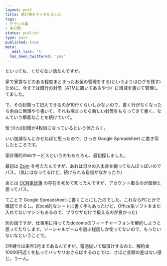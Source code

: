 ```yaml
---
layout: post
title: 家計簿をデジタル化した
tags:
- チラシの裏
- 未分類
status: publish
type: post
published: true
meta:
  _edit_last: '1'
  has_been_twittered: 'yes'
---
```

といっても、くだらない話なんですが。

家で家賃などのある程度まとまったお金の管理をする(というよりはログを残す)ために、今までは銀行の封筒（ATMに置いてあるやつ）に増減を書いて管理してました。

で、その封筒って記入できるのが10行くらいしかないので、書く行がなくなったら余白に無理やり書いて、それも埋まったら新しい封筒をもらってきて書く、なんていう横着なことを続けていて。

気づけば封筒が4枚目になっているという体たらく。

いい加減なんとかせねばと思ったので、さっき Google Spreadsheet に書き写したところです。

家計簿的Webサービスというのももちろん、最初探しました。

最初は <a href="http://zaim.net/">Zaim</a> を考えたんですが、あれは日々の入出金を綴ってなんぼっぽいのでパス。（気にはなってるけど、続けられる自信がなかったり）

あとは <a href="http://kakeibo.ocn.ne.jp/">OCN家計簿</a> の存在を初めて知ったんですが、アカウント取るのが面倒と思ってパス。

てことで Google Spreadsheet に書くことにしたのでした。これならPCとかで確認できるし。(Excel的なシートに書く手もあったけど、Office系ソフトをまだ入れてないマシンもあるので、ブラウザだけで扱えるのが良かった)


別の話ですが、仕事用に持ってたdocomoのフィーチャーフォンを解約しようと思ってたりします。ソーシャルゲームを遊ぶ程度しか使ってないので、もったいないなということで。

2年縛りは来年3月まであるんですが、電池抜いて塩漬けするのと、解約金10000円近くを払ってバッサリおさらばするのとでは、さほど金額の差はない感じ。うーん。
